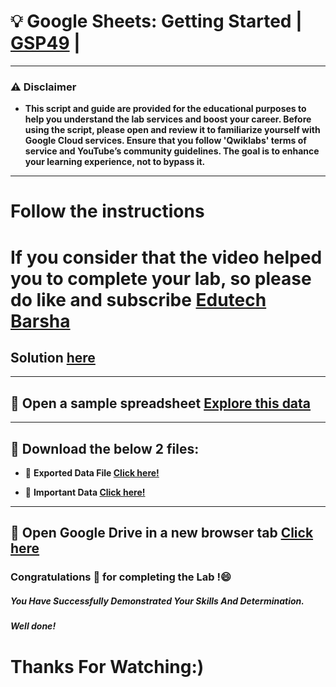
# 💡 Google Sheets: Getting Started | [GSP49](https://www.cloudskillsboost.google/focuses/5828?parent=catalog) |

---
### ⚠️ Disclaimer
- **This script and guide are provided for  the educational purposes to help you understand the lab services and boost your career. Before using the script, please open and review it to familiarize yourself with Google Cloud services. Ensure that you follow 'Qwiklabs' terms of service and YouTube’s community guidelines. The goal is to enhance your learning experience, not to bypass it.**
---

# Follow the instructions

# If you consider that the video helped you to complete your lab, so please do like and subscribe [Edutech Barsha](https://www.youtube.com/@edutechbarsha)
## Solution [here](https://youtu.be/dacrtDtdmzc)

---

## 🚀 Open a sample spreadsheet [Explore this data](https://docs.google.com/spreadsheets/d/19iLO-XbrqqWRuqphkXTax0lFn71NW6crJK504JvAxoU/edit#gid=599358521)

---

## 🚨 Download the below 2 files:

- 🚀 **Exported Data File [Click here!](https://github.com/Techcps/GSP-Short-Trick/blob/main/Google%20Sheets%20Getting%20Started/exported-data.csv)**

- 🚀 **Important Data [Click here!](https://github.com/Techcps/GSP-Short-Trick/blob/main/Google%20Sheets%20Getting%20Started/important-data.xlsx)**

---

## 🚀 Open Google Drive in a new browser tab [Click here](https://drive.google.com/)

### Congratulations 🎉 for completing the Lab !😄

##### *You Have Successfully Demonstrated Your Skills And Determination.*

#### *Well done!*

# Thanks For Watching:)
